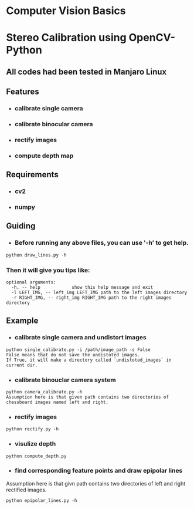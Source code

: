 Computer Vision Basics
========
# Stereo Calibration using OpenCV-Python
## All codes had been tested in Manjaro Linux

## Features
* ### calibrate single camera
* ### calibrate binocular camera
* ### rectify images
* ### compute depth map

## Requirements
* ### cv2
* ### numpy

## Guiding
* ### Before running any above files, you can use '-h' to get help.
```python
python draw_lines.py -h
```
### Then it will give you tips like:
```
optional arguments:
  -h, -- help            show this help message and exit
  -l LEFT_IMG, -- left_img LEFT_IMG path to the left images directory                        
  -r RIGHT_IMG, -- right_img RIGHT_IMG path to the right images directory
```


## Example
* ### calibrate single camera and undistort images
```
python single_calibrate.py -i /path/image_path -s False
False means that do not save the undistoted images.
If True, it will make a directory called `undistoted_images` in current dir.
```
* ### calibrate binouclar camera system
```
python camera_calibrate.py -h
Assumption here is that given path contains two directories of chessboard images named left and right.
```
* ### rectify images
```
python rectify.py -h
```
* ### visulize depth 
```
python compute_depth.py
```
* ### find corresponding feature points and draw epipolar lines
Assumption here is that givn path contains two directories of left and right rectified images.
```
python epipolar_lines.py -h
```





















